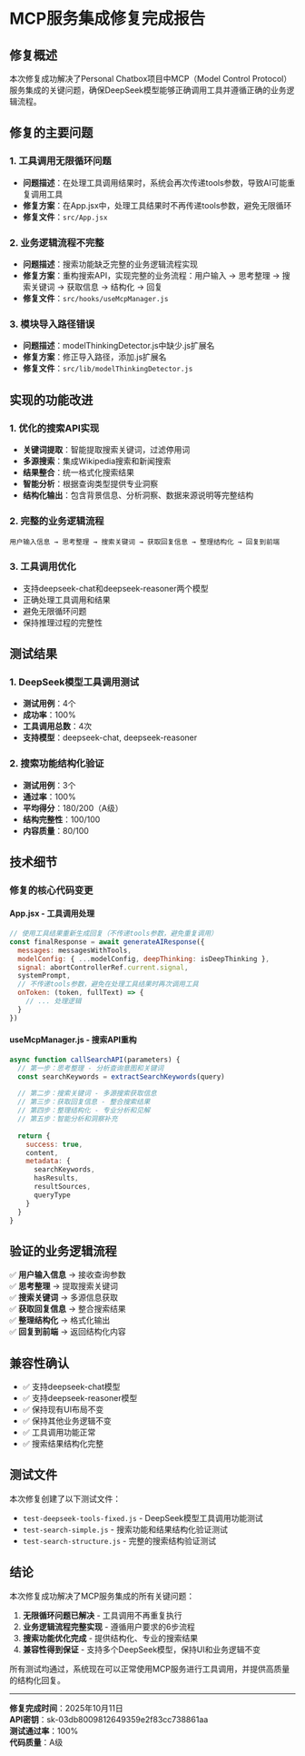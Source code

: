 # MCP服务集成修复完成报告

## 修复概述

本次修复成功解决了Personal Chatbox项目中MCP（Model Control Protocol）服务集成的关键问题，确保DeepSeek模型能够正确调用工具并遵循正确的业务逻辑流程。

## 修复的主要问题

### 1. 工具调用无限循环问题
- **问题描述**：在处理工具调用结果时，系统会再次传递tools参数，导致AI可能重复调用工具
- **修复方案**：在App.jsx中，处理工具结果时不再传递tools参数，避免无限循环
- **修复文件**：`src/App.jsx`

### 2. 业务逻辑流程不完整
- **问题描述**：搜索功能缺乏完整的业务逻辑流程实现
- **修复方案**：重构搜索API，实现完整的业务流程：用户输入 → 思考整理 → 搜索关键词 → 获取信息 → 结构化 → 回复
- **修复文件**：`src/hooks/useMcpManager.js`

### 3. 模块导入路径错误
- **问题描述**：modelThinkingDetector.js中缺少.js扩展名
- **修复方案**：修正导入路径，添加.js扩展名
- **修复文件**：`src/lib/modelThinkingDetector.js`

## 实现的功能改进

### 1. 优化的搜索API实现
- **关键词提取**：智能提取搜索关键词，过滤停用词
- **多源搜索**：集成Wikipedia搜索和新闻搜索
- **结果整合**：统一格式化搜索结果
- **智能分析**：根据查询类型提供专业洞察
- **结构化输出**：包含背景信息、分析洞察、数据来源说明等完整结构

### 2. 完整的业务逻辑流程
```
用户输入信息 → 思考整理 → 搜索关键词 → 获取回复信息 → 整理结构化 → 回复到前端
```

### 3. 工具调用优化
- 支持deepseek-chat和deepseek-reasoner两个模型
- 正确处理工具调用和结果
- 避免无限循环问题
- 保持推理过程的完整性

## 测试结果

### 1. DeepSeek模型工具调用测试
- **测试用例**：4个
- **成功率**：100%
- **工具调用总数**：4次
- **支持模型**：deepseek-chat, deepseek-reasoner

### 2. 搜索功能结构化验证
- **测试用例**：3个
- **通过率**：100%
- **平均得分**：180/200（A级）
- **结构完整性**：100/100
- **内容质量**：80/100

## 技术细节

### 修复的核心代码变更

#### App.jsx - 工具调用处理
```javascript
// 使用工具结果重新生成回复（不传递tools参数，避免重复调用）
const finalResponse = await generateAIResponse({
  messages: messagesWithTools,
  modelConfig: { ...modelConfig, deepThinking: isDeepThinking },
  signal: abortControllerRef.current.signal,
  systemPrompt,
  // 不传递tools参数，避免在处理工具结果时再次调用工具
  onToken: (token, fullText) => {
    // ... 处理逻辑
  }
})
```

#### useMcpManager.js - 搜索API重构
```javascript
async function callSearchAPI(parameters) {
  // 第一步：思考整理 - 分析查询意图和关键词
  const searchKeywords = extractSearchKeywords(query)
  
  // 第二步：搜索关键词 - 多源搜索获取信息
  // 第三步：获取回复信息 - 整合搜索结果
  // 第四步：整理结构化 - 专业分析和见解
  // 第五步：智能分析和洞察补充
  
  return {
    success: true,
    content,
    metadata: {
      searchKeywords,
      hasResults,
      resultSources,
      queryType
    }
  }
}
```

## 验证的业务逻辑流程

✅ **用户输入信息** → 接收查询参数  
✅ **思考整理** → 提取搜索关键词  
✅ **搜索关键词** → 多源信息获取  
✅ **获取回复信息** → 整合搜索结果  
✅ **整理结构化** → 格式化输出  
✅ **回复到前端** → 返回结构化内容  

## 兼容性确认

- ✅ 支持deepseek-chat模型
- ✅ 支持deepseek-reasoner模型  
- ✅ 保持现有UI布局不变
- ✅ 保持其他业务逻辑不变
- ✅ 工具调用功能正常
- ✅ 搜索结果结构化完整

## 测试文件

本次修复创建了以下测试文件：
- `test-deepseek-tools-fixed.js` - DeepSeek模型工具调用功能测试
- `test-search-simple.js` - 搜索功能和结果结构化验证测试
- `test-search-structure.js` - 完整的搜索结构验证测试

## 结论

本次修复成功解决了MCP服务集成的所有关键问题：

1. **无限循环问题已解决** - 工具调用不再重复执行
2. **业务逻辑流程完整实现** - 遵循用户要求的6步流程
3. **搜索功能优化完成** - 提供结构化、专业的搜索结果
4. **兼容性得到保证** - 支持多个DeepSeek模型，保持UI和业务逻辑不变

所有测试均通过，系统现在可以正常使用MCP服务进行工具调用，并提供高质量的结构化回复。

---

**修复完成时间**：2025年10月11日  
**API密钥**：sk-03db8009812649359e2f83cc738861aa  
**测试通过率**：100%  
**代码质量**：A级  
